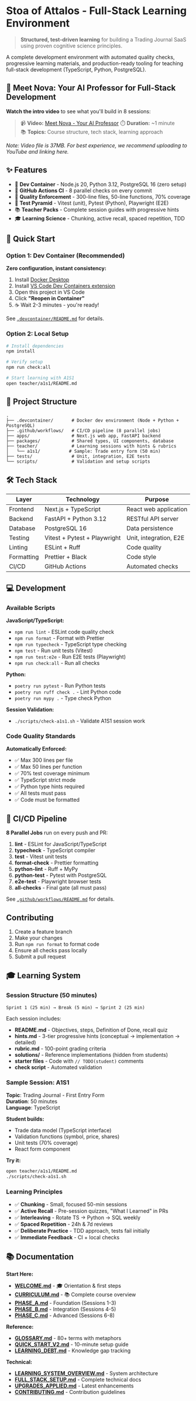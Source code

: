 # Stoa of Attalos - Full-Stack Learning Environment

> **Structured, test-driven learning** for building a Trading Journal SaaS using proven cognitive science principles.

A complete development environment with automated quality checks, progressive learning materials, and production-ready tooling for teaching full-stack development (TypeScript, Python, PostgreSQL).

## 🎥 Meet Nova: Your AI Professor for Full-Stack Development

**Watch the intro video** to see what you'll build in 8 sessions:

> 📹 **Video:** [Meet Nova - Your AI Professor](docs/student-resources/videos/stoa-of-attalos-intro.mp4)
> ⏱️ **Duration:** ~1 minute  
> 📚 **Topics:** Course structure, tech stack, learning approach

*Note: Video file is 37MB. For best experience, we recommend uploading to YouTube and linking here.*

## ✨ Features

- 🐳 **Dev Container** - Node.js 20, Python 3.12, PostgreSQL 16 (zero setup)
- 🔄 **GitHub Actions CI** - 8 parallel checks on every commit
- 📏 **Quality Enforcement** - 300-line files, 50-line functions, 70% coverage
- 🧪 **Test Pyramid** - Vitest (unit), Pytest (Python), Playwright (E2E)
- 📚 **Teacher Packs** - Complete session guides with progressive hints
- 🎓 **Learning Science** - Chunking, active recall, spaced repetition, TDD

## 🚀 Quick Start

### Option 1: Dev Container (Recommended)

**Zero configuration, instant consistency:**

1. Install [Docker Desktop](https://www.docker.com/products/docker-desktop)
2. Install [VS Code Dev Containers extension](https://marketplace.visualstudio.com/items?itemName=ms-vscode-remote.remote-containers)
3. Open this project in VS Code
4. Click **"Reopen in Container"**
5. ☕ Wait 2-3 minutes - you're ready!

See [`.devcontainer/README.md`](.devcontainer/README.md) for details.

### Option 2: Local Setup

```bash
# Install dependencies
npm install

# Verify setup
npm run check:all

# Start learning with A1S1
open teacher/a1s1/README.md
```

## 📁 Project Structure

```
.
├── .devcontainer/       # Docker dev environment (Node + Python + PostgreSQL)
├── .github/workflows/   # CI/CD pipeline (8 parallel jobs)
├── apps/                # Next.js web app, FastAPI backend
├── packages/            # Shared types, UI components, database
├── teacher/             # Learning sessions with hints & rubrics
│   └── a1s1/           # Sample: Trade entry form (50 min)
├── tests/               # Unit, integration, E2E tests
└── scripts/             # Validation and setup scripts
```

## 🛠️ Tech Stack

| Layer      | Technology                   | Purpose                |
| ---------- | ---------------------------- | ---------------------- |
| Frontend   | Next.js + TypeScript         | React web application  |
| Backend    | FastAPI + Python 3.12        | RESTful API server     |
| Database   | PostgreSQL 16                | Data persistence       |
| Testing    | Vitest + Pytest + Playwright | Unit, integration, E2E |
| Linting    | ESLint + Ruff                | Code quality           |
| Formatting | Prettier + Black             | Code style             |
| CI/CD      | GitHub Actions               | Automated checks       |

## 💻 Development

### Available Scripts

**JavaScript/TypeScript:**

- `npm run lint` - ESLint code quality check
- `npm run format` - Format with Prettier
- `npm run typecheck` - TypeScript type checking
- `npm test` - Run unit tests (Vitest)
- `npm run test:e2e` - Run E2E tests (Playwright)
- `npm run check:all` - Run all checks

**Python:**

- `poetry run pytest` - Run Python tests
- `poetry run ruff check .` - Lint Python code
- `poetry run mypy .` - Type check Python

**Session Validation:**

- `./scripts/check-a1s1.sh` - Validate A1S1 session work

### Code Quality Standards

**Automatically Enforced:**

- ✅ Max 300 lines per file
- ✅ Max 50 lines per function
- ✅ 70% test coverage minimum
- ✅ TypeScript strict mode
- ✅ Python type hints required
- ✅ All tests must pass
- ✅ Code must be formatted

## 🔄 CI/CD Pipeline

**8 Parallel Jobs** run on every push and PR:

1. **lint** - ESLint for JavaScript/TypeScript
2. **typecheck** - TypeScript compiler
3. **test** - Vitest unit tests
4. **format-check** - Prettier formatting
5. **python-lint** - Ruff + MyPy
6. **python-test** - Pytest with PostgreSQL
7. **e2e-test** - Playwright browser tests
8. **all-checks** - Final gate (all must pass)

See [`.github/workflows/README.md`](.github/workflows/README.md) for details.

## Contributing

1. Create a feature branch
2. Make your changes
3. Run `npm run format` to format code
4. Ensure all checks pass locally
5. Submit a pull request

## 🎓 Learning System

### Session Structure (50 minutes)

```
Sprint 1 (25 min) → Break (5 min) → Sprint 2 (25 min)
```

Each session includes:

- **README.md** - Objectives, steps, Definition of Done, recall quiz
- **hints.md** - 3-tier progressive hints (conceptual → implementation → detailed)
- **rubric.md** - 100-point grading criteria
- **solutions/** - Reference implementations (hidden from students)
- **starter files** - Code with `// TODO(student)` comments
- **check script** - Automated validation

### Sample Session: A1S1

**Topic**: Trading Journal - First Entry Form  
**Duration**: 50 minutes  
**Language**: TypeScript

**Student builds:**

- Trade data model (TypeScript interface)
- Validation functions (symbol, price, shares)
- Unit tests (70% coverage)
- React form component

**Try it:**

```bash
open teacher/a1s1/README.md
./scripts/check-a1s1.sh
```

### Learning Principles

- ✅ **Chunking** - Small, focused 50-min sessions
- ✅ **Active Recall** - Pre-session quizzes, "What I Learned" in PRs
- ✅ **Interleaving** - Rotate TS → Python → SQL weekly
- ✅ **Spaced Repetition** - 24h & 7d reviews
- ✅ **Deliberate Practice** - TDD approach, tests fail initially
- ✅ **Immediate Feedback** - CI + local checks

## 📚 Documentation

**Start Here:**
- **[WELCOME.md](docs/WELCOME.md)** - 🎓 Orientation & first steps
- **[CURRICULUM.md](docs/CURRICULUM.md)** - 📚 Complete course overview
- **[PHASE_A.md](docs/PHASE_A.md)** - Foundation (Sessions 1-3)
- **[PHASE_B.md](docs/PHASE_B.md)** - Integration (Sessions 4-5)
- **[PHASE_C.md](docs/PHASE_C.md)** - Advanced (Sessions 6-8)

**Reference:**
- **[GLOSSARY.md](docs/GLOSSARY.md)** - 80+ terms with metaphors
- **[QUICK_START_V2.md](docs/QUICK_START_V2.md)** - 10-minute setup guide
- **[LEARNING_DEBT.md](docs/LEARNING_DEBT.md)** - Knowledge gap tracking

**Technical:**
- **[LEARNING_SYSTEM_OVERVIEW.md](docs/LEARNING_SYSTEM_OVERVIEW.md)** - System architecture
- **[FULL_STACK_SETUP.md](docs/FULL_STACK_SETUP.md)** - Complete technical docs
- **[UPGRADES_APPLIED.md](docs/UPGRADES_APPLIED.md)** - Latest enhancements
- **[CONTRIBUTING.md](docs/CONTRIBUTING.md)** - Contribution guidelines
